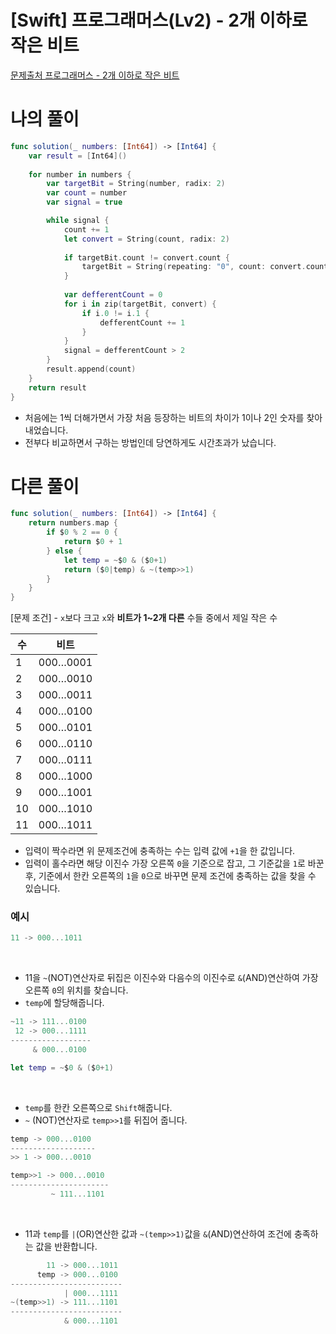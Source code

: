 # [Swift] 프로그래머스(Lv2) - 2개 이하로 작은 비트

[문제출처 프로그래머스 - 2개 이하로 작은 비트](https://school.programmers.co.kr/learn/courses/30/lessons/77885)

# 나의 풀이

```swift
func solution(_ numbers: [Int64]) -> [Int64] {
    var result = [Int64]()
    
    for number in numbers {
        var targetBit = String(number, radix: 2)
        var count = number
        var signal = true

        while signal {
            count += 1
            let convert = String(count, radix: 2)
            
            if targetBit.count != convert.count {
                targetBit = String(repeating: "0", count: convert.count-targetBit.count) + targetBit
            }
            
            var defferentCount = 0
            for i in zip(targetBit, convert) {
                if i.0 != i.1 {
                    defferentCount += 1
                }
            }
            signal = defferentCount > 2
        }
        result.append(count)
    }
    return result
}
```

- 처음에는 1씩 더해가면서 가장 처음 등장하는 비트의 차이가 1이나 2인 숫자를 찾아내었습니다.
- 전부다 비교하면서 구하는 방법인데 당연하게도 시간초과가 났습니다.

# 다른 풀이

```swift
func solution(_ numbers: [Int64]) -> [Int64] {
    return numbers.map {
        if $0 % 2 == 0 {
            return $0 + 1
        } else {
            let temp = ~$0 & ($0+1)
            return ($0|temp) & ~(temp>>1)
        }
    }
}
```

[문제 조건] - `x`보다 크고 `x`와 **비트가 1~2개 다른** 수들 중에서 제일 작은 수

| 수 | 비트 |
| --- | --- |
| 1 | 000…0001 |
| 2 | 000…0010 |
| 3 | 000…0011 |
| 4 | 000…0100 |
| 5 | 000…0101 |
| 6 | 000…0110 |
| 7 | 000…0111 |
| 8 | 000…1000 |
| 9 | 000…1001 |
| 10 | 000…1010 |
| 11 | 000…1011 |
- 입력이 짝수라면 위 문제조건에 충족하는 수는 입력 값에 `+1`을 한 값입니다.
- 입력이 홀수라면 해당 이진수 가장 오른쪽 `0`을 기준으로 잡고, 그 기준값을 `1`로 바꾼후, 기준에서 한칸 오른쪽의 `1`을 `0`으로 바꾸면 문제 조건에 충족하는 값을 찾을 수 있습니다.

 

### 예시

```swift
11 -> 000...1011
```

<br>

- 11을 `~`(NOT)연산자로 뒤집은 이진수와 다음수의 이진수로 `&`(AND)연산하여 가장 오른쪽 `0`의 위치를 찾습니다.
- `temp`에 할당해줍니다.

```swift
~11 -> 111...0100
 12 -> 000...1111
------------------
     & 000...0100

let temp = ~$0 & ($0+1)
```

<br>

- `temp`를 한칸 오른쪽으로 `Shift`해줍니다.
- `~` (NOT)연산자로 `temp>>1`를 뒤집어 줍니다.

```swift
temp -> 000...0100
-------------------
>> 1 -> 000...0010

temp>>1 -> 000...0010
----------------------
         ~ 111...1101
```

<br>

- 11과 `temp`를 `|`(OR)연산한 값과 `~(temp>>1)`값을 `&`(AND)연산하여 조건에 충족하는 값을 반환합니다.

```swift
        11 -> 000...1011
      temp -> 000...0100
-------------------------
            | 000...1111
~(temp>>1) -> 111...1101
-------------------------
            & 000...1101
```
